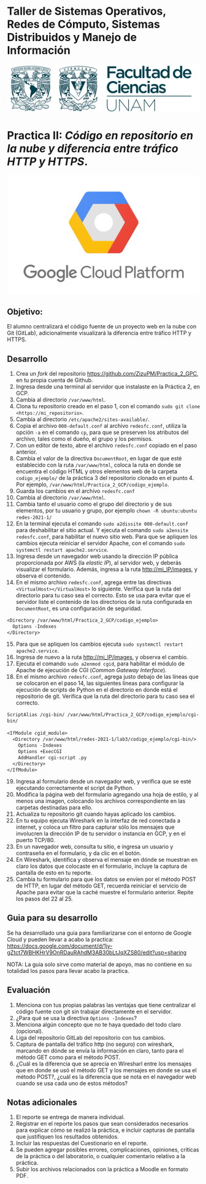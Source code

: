 # Taller de Sistemas Operativos, Redes de Cómputo, Sistemas Distribuidos y Manejo de Información
![LOGO FC](https://github.com/ZizuPM/Practica1/blob/main/img_logoFC_2019.png)
# Practica II: _Código en repositorio en la nube y diferencia entre tráfico HTTP y HTTPS_.
![GCP_LOGO](https://github.com/ZizuPM/Practica_1_GPC/blob/main/gcp.png)
## Objetivo:
El alumno centralizará el código fuente de un proyecto web en la nube con Git (GitLab), adicionalmente visualizará la diferencia entre tráfico HTTP y HTTPS.

## Desarrollo
1.  Crea un *fork* del repositorio <https://github.com/ZizuPM/Practica_2_GPC>, en tu propia cuenta de Github.
2.  Ingresa desde una terminal al servidor que instalaste en la Práctica 2, en GCP.
3.  Cambia al directorio `/var/www/html`.
4.  Clona tu repositorio creado en el paso 1, con el comando `sudo git clone <https://mi_repositorio>`.
5.  Cambia al directorio `/etc/apache2/sites-available/`.
6.  Copia el archivo `000-default.conf` al archivo `redesfc.conf`, utiliza la opción `-a` en el comando `cp`, para que se preserven los atributos del archivo, tales como el dueño, el grupo y los permisos.
7.  Con un editor de texto, abre el archivo `redesfc.conf` copiado en el paso anterior.
8.  Cambia el valor de la directiva `DocumentRoot`, en lugar de que esté establecido con la ruta `/var/www/html`, coloca la ruta en donde se encuentra el código HTML y otros elementos web de la carpeta `codigo_ejemplo/` de la práctica 3 del repositorio clonado en el punto 4. Por ejemplo, `/var/www/html/Practica_2_GCP/codigo_ejemplo`.
9.  Guarda los cambios en el archivo `redesfc.conf`
10. Cambia al directorio `/var/www/html`.
11. Cambia tanto el usuario como el grupo del directorio y de sus elementos, por tu usuario y grupo, por ejemplo `chown -R ubuntu:ubuntu redes-2021-1/`
12. En la terminal ejecuta el comando `sudo a2dissite 000-default.conf` para deshabilitar el sitio actual. Y ejecuta el comando `sudo a2ensite redesfc.conf`, para habilitar el nuevo sitio web. Para que se apliquen los cambios ejecuta reiniciar el servidor Apache, con el comando `sudo systemctl restart apache2.service`.
13. Ingresa desde un navegador web usando la dirección IP pública proporcionada por AWS (la *elastic IP*), al servidor web, y deberás visualizar el formulario. Además, ingresa a la ruta <http://mi_IP/images>, y observa el contenido.
14. En el mismo archivo `redesfc.conf`, agrega entre las directivas `<VirtualHost></VirtualHost>` lo siguiente. Verifica que la ruta del directorio para tu caso sea el correcto. Esto se usa para evitar que el servidor liste el contenido de los directorios de la ruta configurada en `DocumentRoot`, es una configuración de seguridad.

```
<Directory /var/www/html/Practica_2_GCP/codigo_ejemplo>
  Options -Indexes
</Directory>
```

15.  Para que se apliquen los cambios ejecuta `sudo systemctl restart apache2.service`.
16.  Ingresa de nuevo a la ruta <http://mi_IP/images>, y observa el cambio.
17.  Ejecuta el comando `sudo a2enmod cgid`, para habilitar el módulo de Apache de ejecución de CGI (*Common Gateway Interface*).
18.  En el mismo archivo `redesfc.conf`, agrega justo debajo de las líneas que se colocaron en el paso 14, las siguientes líneas para configurar la ejecución de scripts de Python en el directorio en donde está el repositorio de git. Verifica que la ruta del directorio para tu caso sea el correcto.

```
ScriptAlias /cgi-bin/ /var/www/html/Practica_2_GCP/codigo_ejemplo/cgi-bin/

<IfModule cgid_module>
  <Directory /var/www/html/redes-2021-1/lab3/codigo_ejemplo/cgi-bin/>
    Options -Indexes
    Options +ExecCGI
    AddHandler cgi-script .py
  </Directory>
</IfModule>
```

19.  Ingresa al formulario desde un navegador web, y verifica que se esté ejecutando correctamente el script de Python.
20.  Modifica la página web del formulario agregando una hoja de estilo, y al menos una imagen, colocando los archivos correspondiente en las carpetas destinadas para ello.
21.  Actualiza tu repositorio git cuando hayas aplicado los cambios.
22.  En tu equipo ejecuta Wireshark en la interfaz de red conectada a internet, y coloca un filtro para capturar sólo los mensajes que involucren la dirección IP de tu servidor o instancia en GCP, y en el puerto TCP/80.
23.  En un navegador web, consulta tu sitio, e ingresa un usuario y contraseña en el formulario, y da clic en el botón.
24.  En Wireshark, identifica y observa el mensaje en dónde se muestran en claro los datos que colocaste en el formulario, incluye la captura de pantalla de esto en tu reporte.
25.  Cambia tu formulario para que los datos se envíen por el método POST de HTTP, en lugar del método GET, recuerda reiniciar el servicio de Apache para evitar que la caché muestre el formulario anterior. Repite los pasos del 22 al 25.

## Guia para su desarrollo
Se ha desarrollado una guia para familiarizarse con el entorno de Google Cloud y pueden llevar a acabo la practica: <https://docs.google.com/document/d/1jy-gZtct7WBHKHrV9OnRDauRAhdM3AB30bLtJqXZS80/edit?usp=sharing>

NOTA: La guia solo sirve como material de apoyo, mas no contiene en su totalidad los pasos para llevar acabo la practica.

## Evaluación
1.  Menciona con tus propias palabras las ventajas que tiene centralizar el código fuente con git sin trabajar directamente en el servidor.
2.  ¿Para qué se usa la directiva `Options -Indexes`?
3.  Menciona algún concepto que no te haya quedado del todo claro (opcional).
4.  Liga del repositorio GitLab del repositorio con tus cambios.
5.  Captura de pantalla del tráfico http (no seguro) con wireshark, marcando en dónde se envía la información en claro, tanto para el método GET como para el método POST.
6.  ¿Cuál es la diferencia que se aprecia en Wiresharl entre los mensajes que en donde se usó el método GET y los mensajes en donde se usa el método POST?, ¿cuál es la diferencia que se nota en el navegador web cuando se usa cada uno de estos métodos?

## Notas adicionales
1.  El reporte se entrega de manera individual.
2.  Registrar en el reporte los pasos que sean considerados necesarios para explicar cómo se realizó la práctica, e incluir capturas de pantalla que justifiquen los resultados obtenidos.
3.  Incluir las respuestas del Cuestionario en el reporte.
4.  Se pueden agregar posibles errores, complicaciones, opiniones, críticas de la práctica o del laboratorio, o cualquier comentario relativo a la práctica.
5.  Subir los archivos relacionados con la práctica a Moodle en formato PDF.
